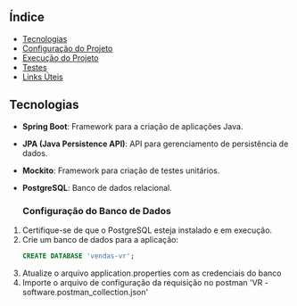 ## Índice

- [Tecnologias](#tecnologias)
- [Configuração do Projeto](#configuração-do-projeto)
- [Execução do Projeto](#execução-do-projeto)
- [Testes](#testes)
- [Links Úteis](#links-úteis)

## Tecnologias

- **Spring Boot**: Framework para a criação de aplicações Java.
- **JPA (Java Persistence API)**: API para gerenciamento de persistência de dados.
- **Mockito**: Framework para criação de testes unitários.
- **PostgreSQL**: Banco de dados relacional.

  ### Configuração do Banco de Dados

1. Certifique-se de que o PostgreSQL esteja instalado e em execução.
2. Crie um banco de dados para a aplicação:
   ```sql
   CREATE DATABASE 'vendas-vr';
3. Atualize o arquivo application.properties com as credenciais do banco
4. Importe o arquivo de configuração da requisição no postman 'VR - software.postman_collection.json'
